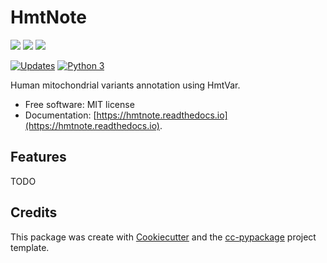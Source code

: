 # HmtNote  


[![](https://img.shields.io/pypi/v/hmtnote.svg)](https://pypi.python.org/pypi/hmtnote) [![](https://travis-ci.com/robertopreste/hmtnote.svg?branch=master)](https://travis-ci.com/robertopreste/hmtnote) [![](https://readthedocs.org/projects/hmtnote/badge/?version=latest)](https://hmtnote.readthedocs.io/en/latest/?badge=latest)  



[![Updates](https://pyup.io/repos/github/robertopreste/hmtnote/shield.svg)](https://pyup.io/repos/github/robertopreste/hmtnote/) [![Python 3](https://pyup.io/repos/github/robertopreste/hmtnote/python-3-shield.svg)](https://pyup.io/repos/github/robertopreste/hmtnote/)


Human mitochondrial variants annotation using HmtVar.   

 
* Free software: MIT license  
* Documentation: [https://hmtnote.readthedocs.io](https://hmtnote.readthedocs.io).  


## Features  

TODO  

## Credits  

This package was create with [Cookiecutter] and the [cc-pypackage] project template.  

[Cookiecutter]: https://github.com/audreyr/cookiecutter 
[cc-pypackage]: https://github.com/robertopreste/cc-pypackage 
